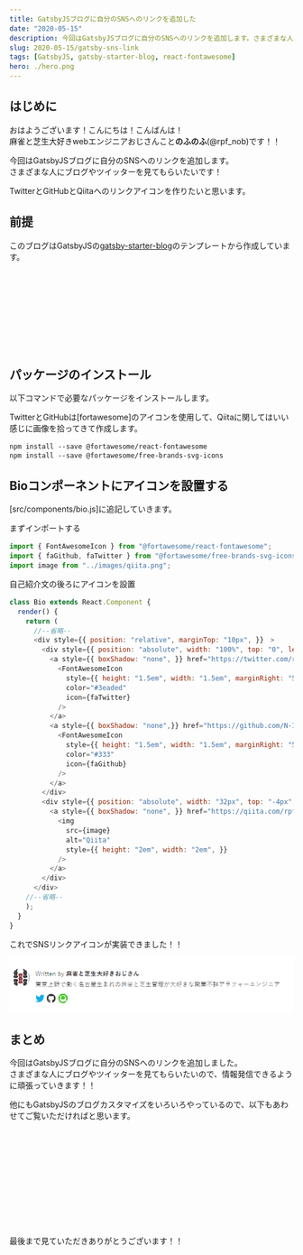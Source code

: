```yaml
---
title: GatsbyJSブログに自分のSNSへのリンクを追加した
date: "2020-05-15"
description: 今回はGatsbyJSブログに自分のSNSへのリンクを追加します。さまざまな人にブログやツイッターを見てもらいたいです！
slug: 2020-05-15/gatsby-sns-link
tags: [GatsbyJS, gatsby-starter-blog, react-fontawesome]
hero: ./hero.png
---
```


## はじめに 

おはようございます！こんにちは！こんばんは！<br>
麻雀と芝生大好きwebエンジニアおじさんこと**のふのふ**(@rpf_nob)です！！

今回はGatsbyJSブログに自分のSNSへのリンクを追加します。<br>
さまざまな人にブログやツイッターを見てもらいたいです！

TwitterとGitHubとQiitaへのリンクアイコンを作りたいと思います。

## 前提

このブログはGatsbyJSの[gatsby-starter-blog](https://www.gatsbyjs.org/starters/gatsbyjs/gatsby-starter-blog/)のテンプレートから作成しています。

<div class="iframely-embed"><div class="iframely-responsive" style="height: 140px; padding-bottom: 0;"><a href="https://www.gatsbyjs.org/starters/gatsbyjs/gatsby-starter-blog/" data-iframely-url="//cdn.iframe.ly/qjUJkBu?iframe=card-small"></a></div></div>

## パッケージのインストール

以下コマンドで必要なパッケージをインストールします。<br>

TwitterとGitHubは[fortawesome]のアイコンを使用して、Qiitaに関してはいい感じに画像を拾ってきて作成します。

```
npm install --save @fortawesome/react-fontawesome
npm install --save @fortawesome/free-brands-svg-icons
```

## Bioコンポーネントにアイコンを設置する

[src/components/bio.js]に追記していきます。


まずインポートする
```js:title=src/components/bio.js
import { FontAwesomeIcon } from "@fortawesome/react-fontawesome";
import { faGithub, faTwitter } from "@fortawesome/free-brands-svg-icons";
import image from "../images/qiita.png";
```

自己紹介文の後ろにアイコンを設置
```js:title=src/components/bio.js
class Bio extends React.Component {
  render() {
    return (
      //--省略--
      <div style={{ position: "relative", marginTop: "10px", }}　>
        <div style={{ position: "absolute", width: "100%", top: "0", left: "0", }} >
          <a style={{ boxShadow: "none", }} href="https://twitter.com/rpf_nob">
            <FontAwesomeIcon
              style={{ height: "1.5em", width: "1.5em", marginRight: "5", }}
              color="#3eaded"
              icon={faTwitter}
            />
          </a>
          <a style={{ boxShadow: "none",}} href="https://github.com/N-Iwata" >
            <FontAwesomeIcon
              style={{ height: "1.5em", width: "1.5em", marginRight: "5", }}
              color="#333"
              icon={faGithub}
            />
          </a>
        </div>
        <div style={{ position: "absolute", width: "32px", top: "-4px", left: "56px", }} >
          <a style={{ boxShadow: "none", }} href="https://qiita.com/rpf-nob" >
            <img
              src={image}
              alt="Qiita"
              style={{ height: "2em", width: "2em", }}
            />
          </a>
        </div>
      </div>
    //--省略--
    );
  }
}
```

これでSNSリンクアイコンが実装できました！！

![img](img1.png)

## まとめ

今回はGatsbyJSブログに自分のSNSへのリンクを追加しました。<br>
さまざまな人にブログやツイッターを見てもらいたいので、情報発信できるように頑張っていきます！！

他にもGatsbyJSのブログカスタマイズをいろいろやっているので、以下もあわせてご覧いただければと思います。

<div class="iframely-embed"><div class="iframely-responsive" style="height: 140px; padding-bottom: 0;"><a href="https://rpf-noblog.com/tags/gatsby-js/" data-iframely-url="//cdn.iframe.ly/5j7eIPT"></a></div></div>


<br>
<br>

最後まで見ていただきありがとうございます！！